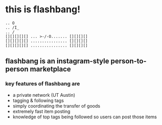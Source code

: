 # this is flashbang!

```
.. O
.. /I_
.. / 
[][][][][] ... >-/-O....... [][][][]
[][][][][] ................ [][][][]
[][][][][] ................ [][][][]
```

## flashbang is an instagram-style person-to-person marketplace

### key features of flashbang are

* a private network (UT Austin)
* tagging & following tags
* simply coordinating the transfer of goods
* extremely fast item posting
* knowledge of top tags being followed so users can post those items
